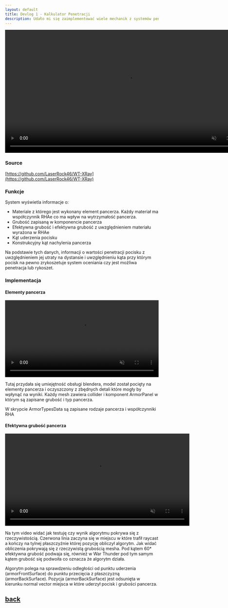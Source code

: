 ```yaml
---
layout: default
title: Devlog 1 - Kalkulator Penetracji
description: Udało mi się zaimplementować wiele mechanik z systemów penetracji War Thunder
---
```



<video width="160%" title="" loop="" autoplay="" playsinline="" muted="true">
<source src="/docs/assets/videos/Penetration Calculator_Trim.mp4" type="video/mp4">
</video>

### Source

[https://github.com/LaserRock46/WT-XRay](https://github.com/LaserRock46/WT-XRay)

### Funkcje

System wyświetla informacje o:

* Materiale z którego jest wykonany element pancerza. Każdy materiał ma współczynnik RHAe co ma wpływ na wytrzymałość pancerza.
* Grubość zapisaną w komponencie pancerza
* Efektywna grubość i efektywna grubość z uwzględnieniem materiału wyrażona w RHAe
* Kąt uderzenia pocisku
* Konstrukcyjny kąt nachylenia pancerza

Na podstawie tych danych, informacji o wartości penetracji pocisku z uwzględnieniem jej utraty na dystansie i uwzględnieniu kąta przy którym pocisk na pewno zrykoszetuje system oceniania czy jest możliwa penetracja lub rykoszet.

### Implementacja

#### Elementy pancerza

<video width="100%" title="" loop="" autoplay="" playsinline="" muted="true">
<source src="/docs/assets/videos/Armor Panels.mp4" type="video/mp4">
</video>

Tutaj przydała się umiejętność obsługi blendera, model został pocięty na elementy pancerza i oczyszczony z zbędnych detali które mogły by wpłynąć na wyniki.
Każdy mesh zawiera collider i komponent ArmorPanel w którym są zapisane grubość i typ pancerza.

W skrypcie ArmorTypesData są zapisane rodzaje pancerza i współczynniki RHA

<script src="https://gist.github.com/LaserRock46/0fc301530d2f9433ad49d954d342e1ad.js"></script>

#### Efektywna grubość pancerza

<video width="120%" title="" loop="" autoplay="" playsinline="" muted="true">
<source src="/docs/assets/videos/Test Effective Thickness.mp4" type="video/mp4">
</video>

Na tym video widać jak testuję czy wynik algorytmu pokrywa się z rzeczywistością.
Czerwona linia zaczyna się w miejscu w które trafił raycast a kończy na tylnej płaszczyźnie której pozycję obliczył algorytm.
Jak widać obliczenia pokrywają się z rzeczywistą grubością mesha. Pod kątem 60* efektywna grubość podwaja się, również w War Thunder pod tym samym kątem grubość się podwoiła co oznacza że algorytm działa.

Algorytm polega na sprawdzeniu odległości od punktu uderzenia (armorFrontSurface) do punktu przecięcia z płaszczyzną (armorBackSurface).
Pozycja (armorBackSurface) jest odsunięta w kierunku normal vector miejsca w które uderzył pocisk i grubości pancerza.

<script src="https://gist.github.com/LaserRock46/97423155de41946796df2f54e5456e99.js"></script>



## [back](./)

